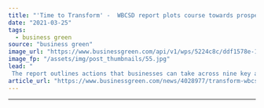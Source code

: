 ```yaml
---
title: "'Time to Transform' -  WBCSD report plots course towards prosperous, sustainable future"
date: "2021-03-25"
tags: 
  - business green
source: "business green"
image_url: "https://www.businessgreen.com/api/v1/wps/5224c8c/ddf1578e-1421-4e55-855e-77b44d9299e8/4/iStock-182739033-185x114.jpg"
image_fp: "/assets/img/post_thumbnails/55.jpg"
lead: "
 The report outlines actions that businesses can take across nine key areas, including energy, transport and mobility, and products and materials ..."
article_url: "https://www.businessgreen.com/news/4028977/transform-wbcsd-report-plots-course-prosperous-sustainable-future"
---
```


---
